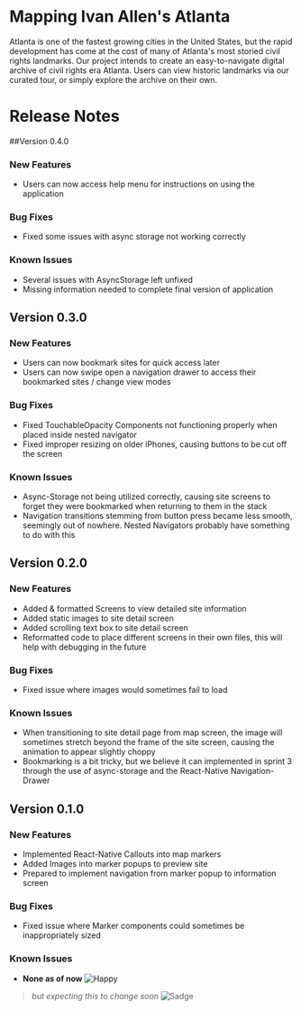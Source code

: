 # **Mapping Ivan Allen's Atlanta**
Atlanta is one of the fastest growing cities in the United States, but the rapid development has come at the cost of many of Atlanta's most storied civil rights landmarks. Our project intends to create an easy-to-navigate digital archive of civil rights era Atlanta. Users can view historic landmarks via our curated tour, or simply explore the archive on their own.
# Release Notes

##Version 0.4.0

### New Features
  * Users can now access help menu for instructions on using the application
  
### Bug Fixes
* Fixed some issues with async storage not working correctly

### Known Issues
* Several issues with AsyncStorage left unfixed
* Missing information needed to complete final version of application

## Version 0.3.0

### New Features
 * Users can now bookmark sites for quick access later
 * Users can now swipe open a navigation drawer to access their bookmarked sites / change view modes
 
### Bug Fixes
 * Fixed TouchableOpacity Components not functioning properly when placed inside nested navigator
 * Fixed improper resizing on older iPhones, causing buttons to be cut off the screen
 
### Known Issues
 * Async-Storage not being utilized correctly, causing site screens to forget they were bookmarked when returning to them in the stack
 * Navigation transitions stemming from button press became less smooth, seemingly out of nowhere. Nested Navigators probably have something to do with this

## Version 0.2.0

### New Features
 * Added & formatted Screens to view detailed site information
 * Added static images to site detail screen
 * Added scrolling text box to site detail screen
 * Reformatted code to place different screens in their own files, this will help with debugging in the future

### Bug Fixes
* Fixed issue where images would sometimes fail to load

### Known Issues
* When transitioning to site detail page from map screen, the image will sometimes stretch beyond the frame
   of the site screen, causing the animation to appear slightly choppy
* Bookmarking is a bit tricky, but we believe it can implemented in sprint 3 through the use of 
  async-storage and the React-Native Navigation-Drawer

## Version 0.1.0

### New Features
* Implemented React-Native Callouts into map markers
* Added Images into marker popups to preview site
* Prepared to implement navigation from marker popup to information screen

### Bug Fixes
* Fixed issue where Marker components could sometimes be inappropriately sized

### Known Issues
* **None as of now** ![Happy](https://ih1.redbubble.net/image.1759229733.7812/flat,128x,075,f-pad,128x128,f8f8f8.jpg)
>_but expecting this to change soon_
![Sadge](https://ih1.redbubble.net/image.1249935413.9251/flat,128x128,075,t-pad,128x128,f8f8f8.jpg)